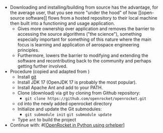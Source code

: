 - Downloading and installing/building from source has the advantage, for the average user, that you see more "under the hood" of how [[open-source software]] flows from a hosted repository to their local machine then built into a functioning and usage application.
	- Gives more ownership over application and removes the barrier to accessing the source algorithms ("the science"), something especially important for something of this nature where the main focus is learning and application of aerospace engineering principles.
	- Furthermore, lowers the barrier to modifying and extending the software and recontributing back to the community and perhaps getting further involved.
- Procedure (copied and adapted from )
	- Install [git](https://git-scm.com/)
	- Install JDK 17 (OpenJDK 17 is probably the most popular).
	- Install Apache Ant and add to your PATH.
	- Clone (download) via git by cloning from Github repository:
		- ``git clone https://github.com/openrocket/openrocket.git``
	- cd into the newly added openrocket directory
	- Initialize and update the Git submodules:
		- ``git submodule init``
		  ``git submodule update``
	- Type `ant` to build the project
- Continue with: #[[OpenRocket in Python using orhelper]]

[//begin]: # "Autogenerated link references for markdown compatibility"
[OpenRocket in Python using orhelper]: <OpenRocket in Python using orhelper> "OpenRocket Integration Tutorial"
[//end]: # "Autogenerated link references"